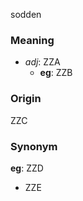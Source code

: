 sodden
### Meaning
+ _adj_: ZZA
    + __eg__: ZZB

### Origin

ZZC

### Synonym

__eg__: ZZD

+ ZZE


